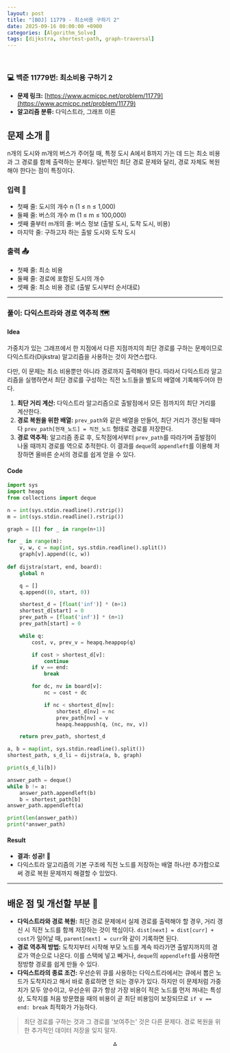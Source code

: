 ```yaml
---
layout: post
title: "[BOJ] 11779 - 최소비용 구하기 2"
date: 2025-09-16 00:00:00 +0900
categories: [Algorithm_Solve]
tags: [dijkstra, shortest-path, graph-traversal]
---
```


<br>

### 💻 백준 11779번: 최소비용 구하기 2

- **문제 링크:** [https://www.acmicpc.net/problem/11779](https://www.acmicpc.net/problem/11779)
- **알고리즘 분류:** 다익스트라, 그래프 이론

## 문제 소개 🧐

n개의 도시와 m개의 버스가 주어질 때, 특정 도시 A에서 B까지 가는 데 드는 최소 비용과 그 경로를 함께 출력하는 문제다. 일반적인 최단 경로 문제와 달리, 경로 자체도 복원해야 한다는 점이 특징이다.

### 입력 📝

- 첫째 줄: 도시의 개수 n (1 ≤ n ≤ 1,000)
- 둘째 줄: 버스의 개수 m (1 ≤ m ≤ 100,000)
- 셋째 줄부터 m개의 줄: 버스 정보 (출발 도시, 도착 도시, 비용)
- 마지막 줄: 구하고자 하는 출발 도시와 도착 도시

### 출력 📤

- 첫째 줄: 최소 비용
- 둘째 줄: 경로에 포함된 도시의 개수
- 셋째 줄: 최소 비용 경로 (출발 도시부터 순서대로)

---

### 풀이: 다익스트라와 경로 역추적 🗺️

#### Idea

가중치가 있는 그래프에서 한 지점에서 다른 지점까지의 최단 경로를 구하는 문제이므로 다익스트라(Dijkstra) 알고리즘을 사용하는 것이 자연스럽다.

다만, 이 문제는 최소 비용뿐만 아니라 경로까지 출력해야 한다. 따라서 다익스트라 알고리즘을 실행하면서 최단 경로를 구성하는 직전 노드들을 별도의 배열에 기록해두어야 한다.

1.  **최단 거리 계산:** 다익스트라 알고리즘으로 출발점에서 모든 점까지의 최단 거리를 계산한다.
2.  **경로 복원을 위한 배열:** `prev_path`와 같은 배열을 만들어, 최단 거리가 갱신될 때마다 `prev_path[현재_노드] = 직전_노드` 형태로 경로를 저장한다.
3.  **경로 역추적:** 알고리즘 종료 후, 도착점에서부터 `prev_path`를 따라가며 출발점이 나올 때까지 경로를 역으로 추적한다. 이 결과를 `deque`의 `appendleft`를 이용해 저장하면 올바른 순서의 경로를 쉽게 얻을 수 있다.

#### Code

```python
import sys
import heapq
from collections import deque

n = int(sys.stdin.readline().rstrip())
m = int(sys.stdin.readline().rstrip())

graph = [[] for _ in range(n+1)]

for _ in range(m):
    v, w, c = map(int, sys.stdin.readline().split())
    graph[v].append((c, w))
    
def dijstra(start, end, board):
    global n

    q = []
    q.append((0, start, 0))

    shortest_d = [float('inf')] * (n+1)
    shortest_d[start] = 0
    prev_path = [float('inf')] * (n+1)
    prev_path[start] = 0

    while q:
        cost, v, prev_v = heapq.heappop(q)

        if cost > shortest_d[v]:
            continue
        if v == end:
            break

        for dc, nv in board[v]:
            nc = cost + dc

            if nc < shortest_d[nv]:
                shortest_d[nv] = nc
                prev_path[nv] = v
                heapq.heappush(q, (nc, nv, v))

    return prev_path, shortest_d

a, b = map(int, sys.stdin.readline().split())
shortest_path, s_d_li = dijstra(a, b, graph)

print(s_d_li[b])

answer_path = deque()
while b != a:
    answer_path.appendleft(b)
    b = shortest_path[b]
answer_path.appendleft(a)

print(len(answer_path))
print(*answer_path)
```

#### Result

- **결과: 성공!** 🎉
- 다익스트라 알고리즘의 기본 구조에 직전 노드를 저장하는 배열 하나만 추가함으로써 경로 복원 문제까지 해결할 수 있었다.

---

## 배운 점 및 개선할 부분 🤔

- **다익스트라와 경로 복원:** 최단 경로 문제에서 실제 경로를 출력해야 할 경우, 거리 갱신 시 직전 노드를 함께 저장하는 것이 핵심이다. `dist[next] = dist[curr] + cost`가 일어날 때, `parent[next] = curr`와 같이 기록하면 된다.
- **경로 역추적 방법:** 도착지부터 시작해 부모 노드를 계속 따라가면 출발지까지의 경로가 역순으로 나온다. 이를 스택에 넣고 빼거나, `deque`의 `appendleft`를 사용하면 정방향 경로를 쉽게 만들 수 있다.
- **다익스트라의 종료 조건:** 우선순위 큐를 사용하는 다익스트라에서는 큐에서 뽑은 노드가 도착지라고 해서 바로 종료하면 안 되는 경우가 있다. 하지만 이 문제처럼 가중치가 모두 양수이고, 우선순위 큐가 항상 가장 비용이 적은 노드를 먼저 꺼내는 특성상, 도착지를 처음 방문했을 때의 비용이 곧 최단 비용임이 보장되므로 `if v == end: break` 최적화가 가능하다.

> 최단 경로를 구하는 것과 그 경로를 '보여주는' 것은 다른 문제다. 경로 복원을 위한 추가적인 데이터 저장을 잊지 말자.

<div style="text-align: center">⁂</div>
